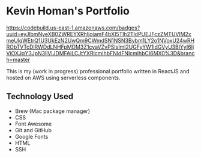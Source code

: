# Kevin Homan's Portfolio

https://codebuild.us-east-1.amazonaws.com/badges?uuid=eyJlbmNyeXB0ZWREYXRhIjoiamF4bXI5Tlh2TldPUEJFczZMTUVlM2xmeUlqWEtrQ1U3UkEzN2UwQm9CWmdSN1NSN3Bybm1LY2o1NVoxU24wRHRObTVTcDlRWDdLNHFpMDM3Z1cyaVZvPSIsIml2UGFyYW1ldGVyU3BlYyI6IjViOXJqY3JpN3ljVlJDMFAiLCJtYXRlcmlhbFNldFNlcmlhbCI6MX0%3D&branch=master

This is my (work in progress) professional portfolio written in ReactJS and hosted
on AWS using serverless components.

## Technology Used
- Brew (Mac package manager)
- CSS
- Font Awesome
- Git and GitHub
- Google Fonts
- HTML
- SSH
